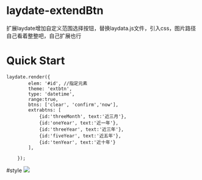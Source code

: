 # laydate-extendBtn
扩展laydate增加自定义范围选择按钮，替换laydata.js文件，引入css，图片路径自己看着整整吧，自己扩展也行
# Quick Start
```
laydate.render({
        elem: '#id', //指定元素
        theme: 'extbtn',
        type: 'datetime',
        range:true,
        btns: ['clear', 'confirm','now'],
        extrabtns: [
            {id:'threeMonth', text:'近三月'},
            {id:'oneYear', text:'近一年'},
            {id:'threeYear', text:'近三年'},
            {id:'fiveYear', text:'近五年'},
            {id:'tenYear', text:'近十年'}
        ],

    });
```
#style
![](https://upload-images.jianshu.io/upload_images/13800756-d301ad02584a902c.png?imageMogr2/auto-orient/strip%7CimageView2/2/w/665/format/webp)
